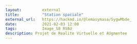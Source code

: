 ```yaml
---
layout:         external
title:          "Station spaciale"
external_url:   https://hackmd.io/@lemasymasa/SygwMbde_
date:           2021-02-03 12:00
tags:           Image_S8 RVAU
description: Projet de Realite Virtuelle et AUgmentee
---
```

